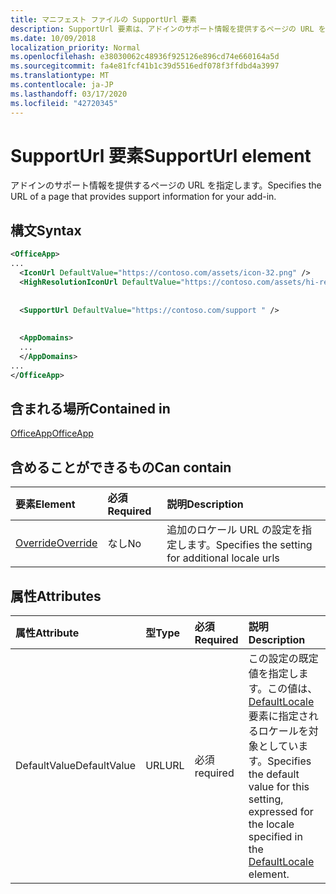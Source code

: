 ```yaml
---
title: マニフェスト ファイルの SupportUrl 要素
description: SupportUrl 要素は、アドインのサポート情報を提供するページの URL を指定します。
ms.date: 10/09/2018
localization_priority: Normal
ms.openlocfilehash: e38030062c48936f925126e896cd74e660164a5d
ms.sourcegitcommit: fa4e81fcf41b1c39d5516edf078f3ffdbd4a3997
ms.translationtype: MT
ms.contentlocale: ja-JP
ms.lasthandoff: 03/17/2020
ms.locfileid: "42720345"
---
```

# <a name="supporturl-element"></a><span data-ttu-id="99c7a-103">SupportUrl 要素</span><span class="sxs-lookup"><span data-stu-id="99c7a-103">SupportUrl element</span></span>

<span data-ttu-id="99c7a-104">アドインのサポート情報を提供するページの URL を指定します。</span><span class="sxs-lookup"><span data-stu-id="99c7a-104">Specifies the URL of a page that provides support information for your add-in.</span></span>

## <a name="syntax"></a><span data-ttu-id="99c7a-105">構文</span><span class="sxs-lookup"><span data-stu-id="99c7a-105">Syntax</span></span>

```XML
<OfficeApp>
...
  <IconUrl DefaultValue="https://contoso.com/assets/icon-32.png" />
  <HighResolutionIconUrl DefaultValue="https://contoso.com/assets/hi-res-icon.png"/>
  
  
  <SupportUrl DefaultValue="https://contoso.com/support " />
  
  
  <AppDomains>
  ...
  </AppDomains>
...
</OfficeApp>
```

## <a name="contained-in"></a><span data-ttu-id="99c7a-106">含まれる場所</span><span class="sxs-lookup"><span data-stu-id="99c7a-106">Contained in</span></span>

[<span data-ttu-id="99c7a-107">OfficeApp</span><span class="sxs-lookup"><span data-stu-id="99c7a-107">OfficeApp</span></span>](officeapp.md)

## <a name="can-contain"></a><span data-ttu-id="99c7a-108">含めることができるもの</span><span class="sxs-lookup"><span data-stu-id="99c7a-108">Can contain</span></span>

|  <span data-ttu-id="99c7a-109">要素</span><span class="sxs-lookup"><span data-stu-id="99c7a-109">Element</span></span> | <span data-ttu-id="99c7a-110">必須</span><span class="sxs-lookup"><span data-stu-id="99c7a-110">Required</span></span> | <span data-ttu-id="99c7a-111">説明</span><span class="sxs-lookup"><span data-stu-id="99c7a-111">Description</span></span>  |
|:-----|:-----|:-----|
|  [<span data-ttu-id="99c7a-112">Override</span><span class="sxs-lookup"><span data-stu-id="99c7a-112">Override</span></span>](override.md)   | <span data-ttu-id="99c7a-113">なし</span><span class="sxs-lookup"><span data-stu-id="99c7a-113">No</span></span> | <span data-ttu-id="99c7a-114">追加のロケール URL の設定を指定します。</span><span class="sxs-lookup"><span data-stu-id="99c7a-114">Specifies the setting for additional locale urls</span></span> |

## <a name="attributes"></a><span data-ttu-id="99c7a-115">属性</span><span class="sxs-lookup"><span data-stu-id="99c7a-115">Attributes</span></span>

|<span data-ttu-id="99c7a-116">**属性**</span><span class="sxs-lookup"><span data-stu-id="99c7a-116">**Attribute**</span></span>|<span data-ttu-id="99c7a-117">**型**</span><span class="sxs-lookup"><span data-stu-id="99c7a-117">**Type**</span></span>|<span data-ttu-id="99c7a-118">**必須**</span><span class="sxs-lookup"><span data-stu-id="99c7a-118">**Required**</span></span>|<span data-ttu-id="99c7a-119">**説明**</span><span class="sxs-lookup"><span data-stu-id="99c7a-119">**Description**</span></span>|
|:-----|:-----|:-----|:-----|
|<span data-ttu-id="99c7a-120">DefaultValue</span><span class="sxs-lookup"><span data-stu-id="99c7a-120">DefaultValue</span></span>|<span data-ttu-id="99c7a-121">URL</span><span class="sxs-lookup"><span data-stu-id="99c7a-121">URL</span></span>|<span data-ttu-id="99c7a-122">必須</span><span class="sxs-lookup"><span data-stu-id="99c7a-122">required</span></span>|<span data-ttu-id="99c7a-123">この設定の既定値を指定します。この値は、[DefaultLocale](defaultlocale.md) 要素に指定されるロケールを対象としています。</span><span class="sxs-lookup"><span data-stu-id="99c7a-123">Specifies the default value for this setting, expressed for the locale specified in the [DefaultLocale](defaultlocale.md) element.</span></span>|
